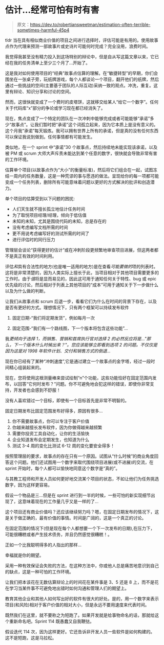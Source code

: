 # 估计...经常可怕有时有害

> 原文：<https://dev.to/robertiansweetman/estimation-often-terrible-sometimes-harmful-45p4>

tldr 当在具有相似商业价值的项目之间进行选择时，评估可能是有用的。使用故事点作为代理来预测一部故事片或史诗片可能何时完成？完全没用，浪费时间。

我觉得我甚至没有精力投入到这场特别的辩论中，但是自从写这篇文章以来，它已经在我的任务清单上至少三个月了...开始了。

这是我对如何使用项目的“经典”故事点估算的理解。在“敏捷转型”的早期，你们会围坐在一张桌子旁，玩纸牌游戏，每个人都谈论一个项目，翻开他们的纸牌，然后通过一些挑战的空间(主要基于团队的人际互动)采纳一致的观点。冲洗，重复。这里有辩论、知识分享和讨论的空间。

然而，这很快就变成了一个费时的皮塔饼，这就移交给某人“给它一个数字”。任何关于代码库“x”部分的争论或学习现在都已经消失了。

现在，焦点变成了一个特定的团队在一次冲刺中能够完成或者可能能够“承诺”多少“故事点”。让我们暂时把“承诺”这个词孤立起来，因为它本质上是没有意义的。这个月我“承诺”每天锻炼。我可以拥有世界上所有的承诺，但是真的没有任何东西可以保证我说到做到。任何事情都有可能发生。

类似地，在一个 sprint 中“承诺”30 个故事点，然后持续地未能实现该承诺，以及被 PM 或 scrum 大师大声斥责未能达到某个任意的数字，很快就会导致非常有害的工作环境。

估算单个项目(以故事点作为“大小”的衡量标准)，然后将它们组合在一起，试图冻结一周内的任务数量，这是一种荒谬的事与愿违的做法。呈现给你的每一项都可能变成一个任务列表，删除所有可能意味着问题以更好的方式解决的批评和创造潜力。

单个项目的估算受到以下问题的困扰:

*   人们天生就不擅长孤立地估计任务时间
*   为了取悦项目经理/经理，倾向于低估值
*   未知的未知，尤其是围绕代码的未知，总是存在的
*   没有考虑编写文档所需的时间
*   更不用说考虑编写好的测试所需的时间了
*   进行评估时的同行压力

管理层会谈论“获得更好的估计”或在冲刺阶段更频繁地审查项目进展，但这两者都不是真正有效的时间利用。

评估*和*具有合法性的地方(也是唯一适用的地方)是在查看*可能要做的*项的列表时。这将是非常清楚的，因为人类实际上擅长于此，当项目相对于其他项目需要更多的工作时。由于*值*将是显而易见的，因此这可用于通知任何关于特性、bug 或 epic 优先级的讨论，然后相对于列表上其他项目的“成本”可用于通知关于下一步做什么以及为什么做的判断。

让我们从故事点和 scrum 后退一步，看看它们为什么在时间的背景下存在，以及是否有更好的方式。理想情况下，只有两个框架可以持续发布软件

1.  固定日期-“我们将定期发货”，例如每月一次

2.  固定范围-“我们有一个路线图，下一个版本将包含这些功能”...

我*更倾向于选择 1，而销售、营销和首席执行官对选择 2 的必然反应将是..."那么，下一个版本什么时候出来？"。您应该能够立即看到选项 2 的问题。不仅仅是因为这是对 1998 年软件计划、交付和销售方式的倒退...*

现在你已经有了某种“冲刺速度”,它是通过建立一个故事点的金字塔，经过一段时间精心组装起来的。

现在，您将使用这根测量棒来尝试绘制“n”个功能，这些功能恰好在固定范围内发布，以回答“它何时发布？”问题。你不可避免地会犯这样的错误，即使你非常支持，开发者也会感到不舒服！

没有人喜欢错过一个目标，即使有一个目标首先是非常不明智的。

固定日期发布比固定范围发布好得多，原因有很多...

1.  你不需要故事点，你可以专注于客户价值
2.  你越来越擅长发布软件，因为你做得越来越频繁
3.  需要你投资工具自动化，让你的生活愉快
4.  企业知道发布会定期发生，也知道为什么
5.  测试 3-4 周的变化比测试 6-12 周的变化要安全得多！

按照管理层的要求，故事点的存在只有一个原因。试图从“什么时候”的商业角度回答这个问题。他们还试图用一个数字来取代围绕项目进展(或不进展)的交流，在 sprint 开始时，每个人都可以愉快地同意这个数字是“真的”。

与其教工程师和开发人员如何更好地交流某个项目的状态，不如让他们为任务挑选数字，因为这样更容易。

假设一个物品是三...但是在 sprint 进行到一半的时候，一些可怕的新实现细节出现了，这意味着现在的工作量几乎又是一样的了...

这个项目还有商业价值吗？还应该继续努力吗？嗯，在固定日期发布的情况下，这是关于做正确的，最有价值的事情。时间是广阔的，这是一个真正的讨论。

在固定范围的情况下(但是现在每个人都想要一个下一次发布的日期),在压力下，可能很糟糕或者产生技术债务，并且仍然感觉很糟糕！。

正如一个比我聪明得多的人指出的那样...

幸福就是你的期望。

采用一种有效保证会失败的方法，在这种方法中，你或他人总是痛苦地意识到自己的缺点，这是一种可怕的工作环境。

让我们把本该花在无数估算辩论上的时间花在某件事是 3、5 还是 8 上，而不是花在学习当某件事不可避免地出错时如何沟通和管理人们的期望上。

教育其他企业和其他人如何写出好的软件有很大的好处。是的，用一个数字来表示项目(和风险)相对于客户价值的相对大小，但是永远不要用速度来代表时间。

既然我们在这里，就不要称之为短跑了。如果开发就是给事物命名的话，那就给这个重新命名吧。Sprint 114 既愚蠢又自我鞭挞。

假设迭代 114 次，因为这样更好。它还告诉非开发人员一些软件是如何构建的。这不是短跑，这是马拉松。